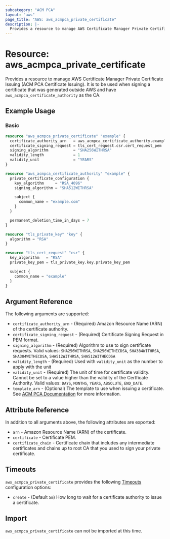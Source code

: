 ```yaml
---
subcategory: "ACM PCA"
layout: "aws"
page_title: "AWS: aws_acmpca_private_certificate"
description: |-
  Provides a resource to manage AWS Certificate Manager Private Certificate Issuing
---
```


# Resource: aws_acmpca_private_certificate

Provides a resource to manage AWS Certificate Manager Private Certificate Issuing (ACM PCA Certificate Issuing). It is to be used when signing a certificate that was generated outside AWS and have `aws_acmpca_certificate_authority` as the CA.

## Example Usage

### Basic

```terraform
resource "aws_acmpca_private_certificate" "example" {
  certificate_authority_arn   = aws_acmpca_certificate_authority.example.arn
  certificate_signing_request = tls_cert_request.csr.cert_request_pem
  signing_algorithm           = "SHA256WITHRSA"
  validity_length             = 1
  validity_unit               = "YEARS"
}

resource "aws_acmpca_certificate_authority" "example" {
  private_certificate_configuration {
    key_algorithm     = "RSA_4096"
    signing_algorithm = "SHA512WITHRSA"

    subject {
      common_name = "example.com"
    }
  }

  permanent_deletion_time_in_days = 7
}

resource "tls_private_key" "key" {
  algorithm = "RSA"
}

resource "tls_cert_request" "csr" {
  key_algorithm   = "RSA"
  private_key_pem = tls_private_key.key.private_key_pem

  subject {
    common_name = "example"
  }
}
```

## Argument Reference

The following arguments are supported:

* `certificate_authority_arn` - (Required) Amazon Resource Name (ARN) of the certificate authority.
* `certificate_signing_request` - (Required) Certificate Signing Request in PEM format.
* `signing_algorithm` - (Required) Algorithm to use to sign certificate requests. Valid values: `SHA256WITHRSA`, `SHA256WITHECDSA`, `SHA384WITHRSA`, `SHA384WITHECDSA`, `SHA512WITHRSA`, `SHA512WITHECDSA`
* `validity_length` - (Required) Used with `validity_unit` as the number to apply with the unit
* `validity_unit` - (Required) The unit of time for certificate validity. Cannot be set to a value higher than the validity of the Certficate Authority. Valid values: `DAYS`, `MONTHS`, `YEARS`, `ABSOLUTE`, `END_DATE`.
* `template_arn` - (Optional) The template to use when issuing a certificate. See [ACM PCA Documentation](https://docs.aws.amazon.com/acm-pca/latest/userguide/UsingTemplates.html) for more information.


## Attribute Reference

In addition to all arguments above, the following attributes are exported:

* `arn` - Amazon Resource Name (ARN) of the certificate.
* `certificate` - Certificate PEM.
* `certificate_chain` - Certificate chain that includes any intermediate certificates and chains up to root CA that you used to sign your private certificate.

## Timeouts

`aws_acmpca_private_certificate` provides the following [Timeouts](/docs/configuration/resources.html#timeouts)
configuration options:

* `create` - (Default `5m`) How long to wait for a certificate authority to issue a certificate.

## Import

`aws_acmpca_private_certificate` can not be imported at this time.
